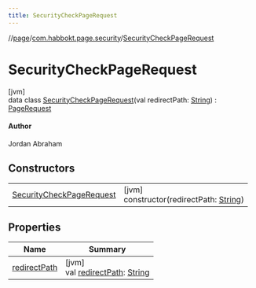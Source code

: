 ```yaml
---
title: SecurityCheckPageRequest
---
```

//[page](../../../index.html)/[com.habbokt.page.security](../index.html)/[SecurityCheckPageRequest](index.html)



# SecurityCheckPageRequest



[jvm]\
data class [SecurityCheckPageRequest](index.html)(val redirectPath: [String](https://kotlinlang.org/api/latest/jvm/stdlib/kotlin/-string/index.html)) : [PageRequest](../../com.habbokt.page/-page-request/index.html)

#### Author



Jordan Abraham



## Constructors


| | |
|---|---|
| [SecurityCheckPageRequest](-security-check-page-request.html) | [jvm]<br>constructor(redirectPath: [String](https://kotlinlang.org/api/latest/jvm/stdlib/kotlin/-string/index.html)) |


## Properties


| Name | Summary |
|---|---|
| [redirectPath](redirect-path.html) | [jvm]<br>val [redirectPath](redirect-path.html): [String](https://kotlinlang.org/api/latest/jvm/stdlib/kotlin/-string/index.html) |


